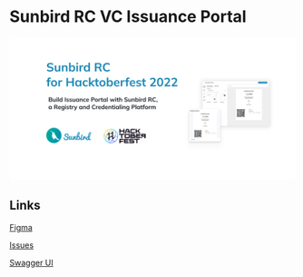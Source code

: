 # Sunbird RC VC Issuance Portal
![Cover Image](assets/Cover.svg?raw=true "Cover Image")

## Links
[Figma](https://www.figma.com/file/vytKlKFg74ypSj6haevygK/Sunbird-RC-for-Hacktoberfest?node-id=0%3A1)

[Issues](https://github.com/Sunbird-RC/vc-issuance/issues)

[Swagger UI](https://sbrc-swagger.tiiny.site)

